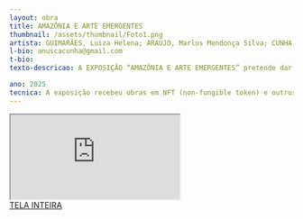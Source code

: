 ```yaml
---
layout: obra
title: AMAZÔNIA E ARTE EMERGENTES
thumbnail: /assets/thumbnail/Foto1.png
artista: GUIMARÃES, Luiza Helena; ARAÚJO, Marlus Mendonça Silva; CUNHA, Ana Claudia da; SHIMABUKURO, Marcio Hirokazu e ARAÚJO, Marlus Mendonça Silva e ARAÚJO, Marlus Mendonça Silva e ARAÚJO, Marlus Mendonça Silva
l-bio: anuscacunha@gmail.com
t-bio: 
texto-descricao: A EXPOSIÇÃO “AMAZÔNIA E ARTE EMERGENTES” pretende dar voz aos saberes dos povos originários, ambientalistas, artistas, criadores, cientistas das mais diversas áreas, filósofos, educadores, ativistas de mídias, designers entre outros que queiram ocupar o seu lugar no curso da história atual em prol da vida em nosso planeta.

ano: 2025
tecnica: A exposição recebeu obras em NFT (non-fungible token) e outros formatos digitais. A exposição está na plataforma Spatial, ambiente digital 3D onde criadores compartilham experiências e exposições na web e pode ser acessada pelo navegador do computador, pelo smartphone e dispositivos móveis ou ainda pelo Oculus em VR (Realidade Virtual). 
---
```


<iframe class="frame" scrolling="no" src="https://amazonia.museu.xyz/"></iframe>
<br>
<a href="https://amazonia.museu.xyz/" target="_blank">TELA INTEIRA</a>
